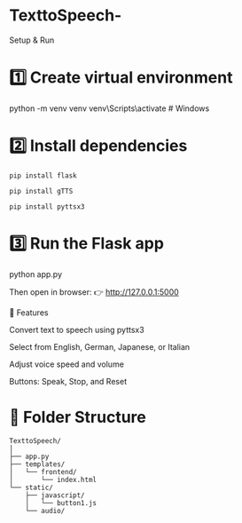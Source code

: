 # TexttoSpeech-

Setup & Run
# 1️⃣ Create virtual environment
python -m venv venv
venv\Scripts\activate      # Windows
# 2️⃣ Install dependencies
```
pip install flask
```
```
pip install gTTS
```


``` 
pip install pyttsx3
```
# 3️⃣ Run the Flask app
python app.py


Then open in browser:
👉 http://127.0.0.1:5000

🧠 Features

Convert text to speech using pyttsx3

Select from English, German, Japanese, or Italian

Adjust voice speed and volume

Buttons: Speak, Stop, and Reset

# 📁 Folder Structure
```
TexttoSpeech/
│
├── app.py
├── templates/
│   └── frontend/
│       └── index.html
└── static/
    ├── javascript/
    │   └── button1.js
    └── audio/
```